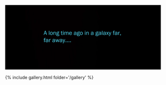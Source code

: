 <img src="https://github.com/xrxfxt/swtor.consular.0.1.tython/blob/main/album/1286830_20231103175852_1.png" />

{% include gallery.html folder='/gallery' %}
